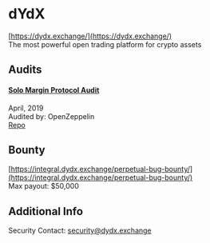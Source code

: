 # dYdX

[https://dydx.exchange/](https://dydx.exchange/)<br>
The most powerful open trading platform for crypto assets


## Audits


#### [Solo Margin Protocol Audit](https://blog.openzeppelin.com/solo-margin-protocol-audit-30ac2aaf6b10/)

April, 2019<br>
Audited by: OpenZeppelin<br>
[Repo](https://github.com/dydxprotocol/solo/)




## Bounty

[https://integral.dydx.exchange/perpetual-bug-bounty/](https://integral.dydx.exchange/perpetual-bug-bounty/)<br>
Max payout: $50,000


## Additional Info
Security Contact: security@dydx.exchange